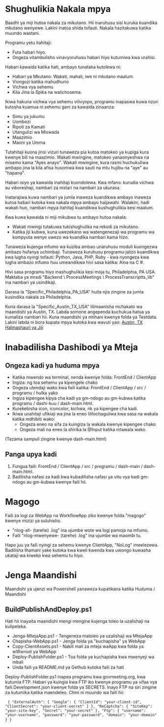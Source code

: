 <h1> Shughulikia Nakala mpya </h1>
<p> Baadhi ya miji hutoa nakala za mikutano. Hii inaruhusu sisi kuruka kuandika mkutano wenyewe. Lakini inatoa shida tofauti. Nakala hazitakuwa katika muundo wastani. </p>

<p> Programu yetu itahitaji: </p>

<ul>
<li> Futa habari hiyo. </li>
<li> Ongeza vitambulisho vinavyoruhusu habari hiyo kutumiwa kwa urahisi. </li>
</ul>
<p> Habari kawaida katika hati, ambayo tunataka kutolewa ni: </p>

<ul>
<li> Habari ya Mkutano: Wakati, mahali, iwe ni mkutano maalum. </li>
<li> Viongozi katika mahudhurio </li>
<li> Vichwa vya sehemu </li>
<li> Kila Jina la Spika na walichosema. </li>
</ul>
<p> Ikiwa hakuna vichwa vya sehemu vilivyopo, programu inapaswa kuwa nzuri kutosha kuamua ni sehemu gani za kawaida zinaanza: </p>

<ul>
<li> Simu ya jukumu </li>
<li> Uombezi </li>
<li> Ripoti za Kamati </li>
<li> Utangulizi wa Miswada </li>
<li> Maazimio </li>
<li> Maoni ya Umma </li>
</ul>
<p> Tutahitaji kuona jinsi vizuri tunaweza pia kutoa matokeo ya kupiga kura kwenye bili na maazimio. Wakati mwingine, matokeo yanaonyeshwa na misemo kama "Ayes anayo". Wakati mwingine, kura rasmi huchukuliwa ambapo jina la kila afisa husomwa kwa sauti na mtu hujibu na "aye" au "hapana". </p>

<p> Habari isiyo ya kawaida inahitaji kuondolewa. Kwa mfano: kurudia vichwa au viboreshaji, nambari za mstari na nambari za ukurasa. </p>

<p> Inatarajiwa kuwa nambari ya jumla inaweza kuandikwa ambayo inaweza kutoa habari kutoka kwa nakala mpya ambayo haijawahi. Walakini, hadi wakati huo, nambari mpya itahitaji kuandikwa kushughulikia kesi maalum. </p>

<p> Kwa kuwa kawaida ni miji mikubwa tu ambayo hutoa nakala: </p>

<ul>
<li> Wakati mwingi tutakuwa tukishughulika na rekodi za mikutano. </li>
<li> Katika jiji kubwa, kuna uwezekano wa watengenezaji wa programu wa kompyuta wenye uwezo wa kuandika nambari kama hizo. </li>
</ul>
<p> Tunaweza kujenga mfumo wa kuziba ambao unaruhusu moduli kuongezwa ambazo hufanya uchimbaji. Tunaweza kuruhusu programu-jalizo kuandikwa kwa lugha nyingi tofauti: Python, Java, PHP, Ruby - kwa nyongeza kwa lugha ambazo mfumo huu umeandikwa hivi sasa katika: Aina na C #. </p>

<p> Hivi sasa programu hiyo inashughulikia kesi moja tu, Philadelphia, PA USA. Maktaba ya mradi "Backend \ ProcessMeetings \ ProcessTranscriptts_lib" ina nambari ya usindikaji. </p>

<p> Darasa la "Specific_Philadelphia_PA_USA" huita njia zingine za jumla kusindika nakala za Philadelphia. </p>

<p> Kuna darasa la "Specific_Austin_TX_USA" lilimaanisha mchakato wa maandishi ya Austin, TX. Labda somone angependa kuchukua hatua ya kumaliza nambari hii. Kuna maandishi ya mtihani kwenye folda ya Testdata. Lakini labda ni bora kupata mpya kutoka kwa wavuti yao: <a href="https://www.austintexas.gov/department/city-council/council/council_meeting_info_center.htm">Austin, TX Halmashauri ya Jiji</a> </p>
<h1> Inabadilisha Dashibodi ya Mteja </h1><h2> Ongeza kadi ya huduma mpya </h2>
<ul>
<li> Katika mwendo wa terminal, nenda kwenye folda: FrontEnd / ClientApp </li>
<li> Ingiza: ng toa sehemu ya kipengele chako </li>
<li> Ongeza utendaji wako kwa faili katika: FrontEnd / ClientApp / src / programu / hulka yako </li>
<li> Ingiza kipengee kipya cha kadi ya gm-ndogo au gm-kubwa katika programu / dashi-kuu / dash-main.html. </li>
<li> Kurekebisha icon, iconcolor, kichwa, nk ya kipengee cha kadi. </li>
<li> Ikiwa unahitaji ufikiaji wa jina la eneo lililochaguliwa kwa sasa na wakala katika mdhibiti wako: 
<ul>
<li> Ongeza eneo na sifa za kuingiza la wakala kwenye kipengee chako </li>
<li> Ongeza mali na eneo la shirika la @Input katika mtawala wako. </li>
</ul></li>
</ul>
<p> (Tazama sampuli zingine kwenye dash-main.html) </p>
<h2> Panga upya kadi </h2><ol>
<li> Fungua faili: FrontEnd / ClientApp / src / programu / dash-main / dash-main.html. </li>
<li> Badilisha nafasi za kadi kwa kubadilisha nafasi ya vitu vya kadi gm-ndogo au gm-kubwa kwenye faili hii. </li></ol><h1> Magogo </h1>
<p> Faili za logi za WebApp na WorkflowApp ziko kwenye folda "magogo" kwenye mizizi ya suluhisho. </p>

<ul>
<li> "nlog-all- (tarehe) .log" ina ujumbe wote wa logi pamoja na mfumo. </li>
<li> Faili "nlog-mwenyewe- (tarehe) .log" ina ujumbe wa maombi tu. </li>
</ul>
<p> Hapo juu ya faili nyingi za sehemu kwenye ClientApp, "NoLog" imeelezewa. Badilisha thamani yake kutoka kwa kweli kwenda kwa uwongo kuwasha ukataji wa kiweko kwa sehemu tu hiyo. </p>
<h1> Jenga Maandishi </h1>
<p> Maandishi ya ujenzi wa Powershell yanaweza kupatikana katika Huduma / Maandishi </p>
<h2> BuildPublishAndDeploy.ps1 </h2>
<p> Hati hii inayaita maandishi mengi mengine kujenga toleo la uzalishaji na kulipeleka. </p>

<ul>
<li> Jenga-MtejaApp.ps1 - Tengeneza matoleo ya uzalishaji wa MtejaApp </li>
<li> Chapisha-WebApp.ps1 - Jenga folda ya "kuchapisha" ya WebApp </li>
<li> Copy-ClientAssets.ps1 - Nakili mali za mteja waApp kwa folda ya wWwroot ya WebApp </li>
<li> Deploy-PublishFolder.ps1 - Toa folda ya kuchapisha kwa mwenyeji wa mbali </li>
<li> Unda faili ya README.md ya Gethub kutoka faili za hati </li>
</ul>
<p> Deploy-PublishFolder.ps1 inapea programu kwa govmeeting.org, kwa kutumia FTP. Habari ya kuingia kwa FTP iko kwenye programu ya vifaa vya faili.Development.json kwenye folda ya SECRETS. Inayo FTP na siri zingine za kutumika katika maendeleo. Chini ni muundo wa faili hii: </p>
<pre> <code>{ "ExternalAuth": { "Google": { "ClientId": "your-client-id", "ClientSecret": "your-client-secret" } }, "ReCaptcha": { "SiteKey": "your-site-key", "Secret": "your-secret" }, "Ftp": { "username": "your-username", "password": "your-password", "domain": "your-domain" } }</code> </pre>